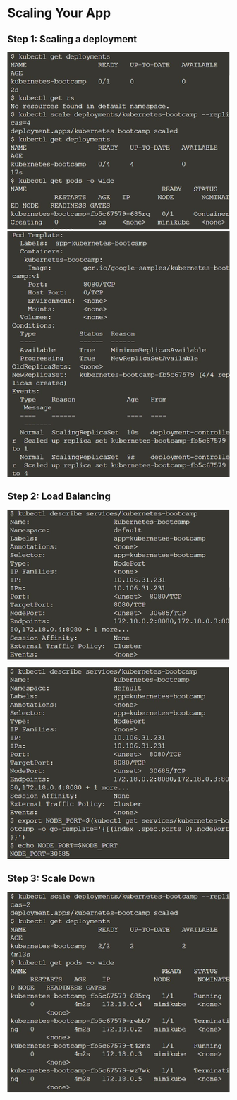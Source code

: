 # Scaling Your App

## Step 1: Scaling a deployment

![](/minggu-13/images/image27.jpg)
![](/minggu-13/images/image28.jpg)

## Step 2: Load Balancing

![](/minggu-13/images/image29.jpg)

![](/minggu-13/images/image30.jpg)

## Step 3: Scale Down

![](/minggu-13/images/image31.jpg)
